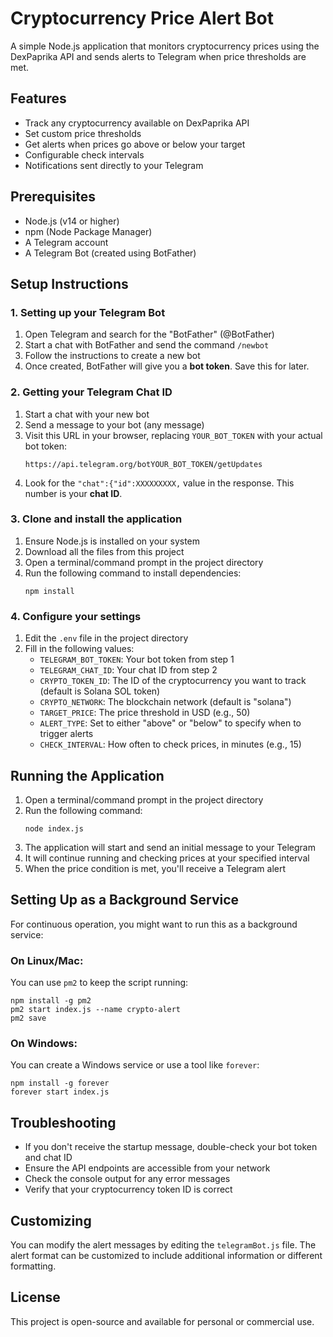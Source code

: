 # Cryptocurrency Price Alert Bot

A simple Node.js application that monitors cryptocurrency prices using the DexPaprika API and sends alerts to Telegram when price thresholds are met.

## Features

- Track any cryptocurrency available on DexPaprika API
- Set custom price thresholds
- Get alerts when prices go above or below your target
- Configurable check intervals
- Notifications sent directly to your Telegram

## Prerequisites

- Node.js (v14 or higher)
- npm (Node Package Manager)
- A Telegram account
- A Telegram Bot (created using BotFather)

## Setup Instructions

### 1. Setting up your Telegram Bot

1. Open Telegram and search for the "BotFather" (@BotFather)
2. Start a chat with BotFather and send the command `/newbot`
3. Follow the instructions to create a new bot
4. Once created, BotFather will give you a **bot token**. Save this for later.

### 2. Getting your Telegram Chat ID

1. Start a chat with your new bot
2. Send a message to your bot (any message)
3. Visit this URL in your browser, replacing `YOUR_BOT_TOKEN` with your actual bot token:
   ```
   https://api.telegram.org/botYOUR_BOT_TOKEN/getUpdates
   ```
4. Look for the `"chat":{"id":XXXXXXXXX,` value in the response. This number is your **chat ID**.

### 3. Clone and install the application

1. Ensure Node.js is installed on your system
2. Download all the files from this project
3. Open a terminal/command prompt in the project directory
4. Run the following command to install dependencies:
   ```
   npm install
   ```

### 4. Configure your settings

1. Edit the `.env` file in the project directory
2. Fill in the following values:
   - `TELEGRAM_BOT_TOKEN`: Your bot token from step 1
   - `TELEGRAM_CHAT_ID`: Your chat ID from step 2
   - `CRYPTO_TOKEN_ID`: The ID of the cryptocurrency you want to track (default is Solana SOL token)
   - `CRYPTO_NETWORK`: The blockchain network (default is "solana")
   - `TARGET_PRICE`: The price threshold in USD (e.g., 50)
   - `ALERT_TYPE`: Set to either "above" or "below" to specify when to trigger alerts
   - `CHECK_INTERVAL`: How often to check prices, in minutes (e.g., 15)

## Running the Application

1. Open a terminal/command prompt in the project directory
2. Run the following command:
   ```
   node index.js
   ```
3. The application will start and send an initial message to your Telegram
4. It will continue running and checking prices at your specified interval
5. When the price condition is met, you'll receive a Telegram alert

## Setting Up as a Background Service

For continuous operation, you might want to run this as a background service:

### On Linux/Mac:
You can use `pm2` to keep the script running:

```
npm install -g pm2
pm2 start index.js --name crypto-alert
pm2 save
```

### On Windows:
You can create a Windows service or use a tool like `forever`:

```
npm install -g forever
forever start index.js
```

## Troubleshooting

- If you don't receive the startup message, double-check your bot token and chat ID
- Ensure the API endpoints are accessible from your network
- Check the console output for any error messages
- Verify that your cryptocurrency token ID is correct

## Customizing

You can modify the alert messages by editing the `telegramBot.js` file. The alert format can be customized to include additional information or different formatting.

## License

This project is open-source and available for personal or commercial use. 